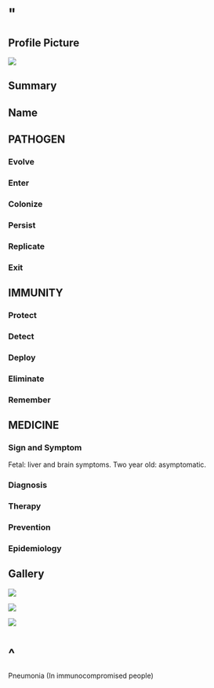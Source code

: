 # "

## Profile Picture

![](1.jpeg)

## Summary

## Name

## PATHOGEN

### Evolve

### Enter

### Colonize

### Persist

### Replicate

### Exit

## IMMUNITY

### Protect

### Detect

### Deploy

### Eliminate

### Remember

## MEDICINE

### Sign and Symptom

Fetal: liver and brain symptoms.
Two year old: asymptomatic.

### Diagnosis

### Therapy

### Prevention

### Epidemiology

## Gallery

![](2.jpeg)

![](3.jpeg)

![](4.jpeg)

# ^

Pneumonia
(In immunocompromised people)
